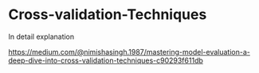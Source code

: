 # Cross-validation-Techniques
In detail explanation

https://medium.com/@nimishasingh.1987/mastering-model-evaluation-a-deep-dive-into-cross-validation-techniques-c90293f611db
